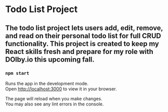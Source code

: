 # Todo List Project

## The todo list project lets users add, edit, remove, and read on their personal todo list for full CRUD functionality. This project is created to keep my React skills fresh and prepare for my role with DOlby.io this upcoming fall. 

### `npm start`

Runs the app in the development mode.\
Open [http://localhost:3000](http://localhost:3000) to view it in your browser.

The page will reload when you make changes.\
You may also see any lint errors in the console.

